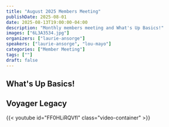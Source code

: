 ```yaml
---
title: "August 2025 Members Meeting"
publishDate: 2025-08-01
date: 2025-08-13T19:00:00-04:00
description: "Monthly members meeting and What's Up Basics!"
images: ["6L3A3534.jpg"]
organizers: ["laurie-ansorge"]
speakers: ["laurie-ansorge", "lou-mayo"]
categories: ["Member Meeting"]
tags: [""]
draft: false
---
```


## What's Up Basics!


## Voyager Legacy

{{< youtube id="FF0HLiRQVfI" class="video-container" >}}
